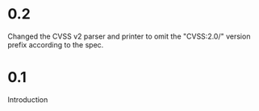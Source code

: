 # 0.2

Changed the CVSS v2 parser and printer to omit the "CVSS:2.0/" version prefix according to the spec.

# 0.1

Introduction
